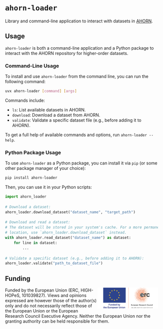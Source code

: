 # `ahorn-loader`

Library and command-line application to interact with datasets in [AHORN](https://ahorn.rwth-aachen.de/).

## Usage

`ahorn-loader` is both a command-line application and a Python package to interact with the AHORN repository for higher-order datasets.

### Command-Line Usage

To install and use `ahorn-loader` from the command line, you can run the following command:

```bash
uvx ahorn-loader [command] [args]
```

Commands include:
- `ls`: List available datasets in AHORN.
- `download`: Download a dataset from AHORN.
- `validate`: Validate a specific dataset file (e.g., before adding it to AHORN).

To get a full help of available commands and options, run `ahorn-loader --help`.

### Python Package Usage

To use `ahorn-loader` as a Python package, you can install it via `pip` (or some other package manager of your choice):

```bash
pip install ahorn-loader
```

Then, you can use it in your Python scripts:

```python
import ahorn_loader

# Download a dataset:
ahorn_loader.download_dataset("dataset_name", "target_path")

# Download and read a dataset:
# The dataset will be stored in your system's cache. For a more permanent storage
# location, use `ahorn_loader.download_dataset` instead.
with ahorn_loader.read_dataset("dataset_name") as dataset:
    for line in dataset:
        ...

# Validate a specific dataset (e.g., before adding it to AHORN):
ahorn_loader.validate("path_to_dataset_file")
```

## Funding

<img align="right" width="200" src="https://raw.githubusercontent.com/netsci-rwth/ahorn/main/public/images/erc_logo.png">

Funded by the European Union (ERC, HIGH-HOPeS, 101039827).
Views and opinions expressed are however those of the author(s) only and do not necessarily reflect those of the European Union or the European Research Council Executive Agency.
Neither the European Union nor the granting authority can be held responsible for them.
